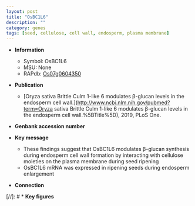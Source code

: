 ```yaml
---
layout: post
title: "OsBC1L6"
description: ""
category: genes
tags: [seed, cellulose, cell wall, endosperm, plasma membrane]
---
```


* **Information**  
    + Symbol: OsBC1L6  
    + MSU: None  
    + RAPdb: [Os07g0604350](http://rapdb.dna.affrc.go.jp/viewer/gbrowse_details/irgsp1?name=Os07g0604350)  

* **Publication**  
    + [Oryza sativa Brittle Culm 1-like 6 modulates β-glucan levels in the endosperm cell wall.](http://www.ncbi.nlm.nih.gov/pubmed?term=Oryza sativa Brittle Culm 1-like 6 modulates β-glucan levels in the endosperm cell wall.%5BTitle%5D), 2019, PLoS One.

* **Genbank accession number**  

* **Key message**  
    + These findings suggest that OsBC1L6 modulates β-glucan synthesis during endosperm cell wall formation by interacting with cellulose moieties on the plasma membrane during seed ripening
    + OsBC1L6 mRNA was expressed in ripening seeds during endosperm enlargement

* **Connection**  

[//]: # * **Key figures**  


